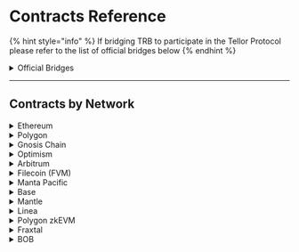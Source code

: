 # Contracts Reference

{% hint style="info" %}
If bridging TRB to participate in the Tellor Protocol please refer to the list of official bridges below
{% endhint %}

<details>

<summary>Official Bridges </summary>

**Polygon:**

[https://wallet.polygon.technology/polygon/bridge/deposit](https://wallet.polygon.technology/polygon/bridge/deposit)

**Optimism:**&#x20;

[https://app.optimism.io/bridge/deposit](https://app.optimism.io/bridge/deposit)

**Filecoin FVM:**

[https://cbridge.celer.network/1/10/USDC](https://cbridge.celer.network/1/10/USDC)

**Gnosis Chain:**

[https://omnibridge.gnosischain.com/bridge](https://omnibridge.gnosischain.com/bridge)

**Arbitrum:**

[https://bridge.arbitrum.io/?l2ChainId=42161](https://bridge.arbitrum.io/?l2ChainId=42161)



</details>

***

## Contracts by Network

<details>

<summary>Ethereum</summary>



&#x20;**Mainnet**

* Token: [0x88dF592F8eb5D7Bd38bFeF7dEb0fBc02cf3778a0](https://etherscan.io/address/0x88dF592F8eb5D7Bd38bFeF7dEb0fBc02cf3778a0)
* Oracle: [0x8cFc184c877154a8F9ffE0fe75649dbe5e2DBEbf](https://etherscan.io/address/0x8cFc184c877154a8F9ffE0fe75649dbe5e2DBEbf)
* Governance: [0xB30b1B98d8276b80bC4f5aF9f9170ef3220EC27D](https://etherscan.io/address/0xB30b1B98d8276b80bC4f5aF9f9170ef3220EC27D)
* AutoPay: [0x3b50dEc3CA3d34d5346228D86D29CF679EAA0Ccb](https://etherscan.io/address/0x3b50dEc3CA3d34d5346228D86D29CF679EAA0Ccb)

#### Sepolia Testnet

* Token: [0x80fc34a2f9FfE86F41580F47368289C402DEc660](https://sepolia.etherscan.io/address/0x80fc34a2f9FfE86F41580F47368289C402DEc660)
* Oracle: [0xB19584Be015c04cf6CFBF6370Fe94a58b7A38830](https://sepolia.etherscan.io/address/0xB19584Be015c04cf6CFBF6370Fe94a58b7A38830)
* Governance: [0xA192f62726ea27979146dfF94f886a8E4Eb6D7A5](https://sepolia.etherscan.io/address/0xA192f62726ea27979146dfF94f886a8E4Eb6D7A5)
* Autopay: [0xB59a8085b4C360a3694396CA8E09441052656cF6](https://sepolia.etherscan.io/address/0xB59a8085b4C360a3694396CA8E09441052656cF6)
* DataSpecs:[ 0x9413c3b2Fb74A7b7e6CDeBa683b31646Ceb534F2](https://sepolia.etherscan.io/address/0x9413c3b2fb74a7b7e6cdeba683b31646ceb534f2)



</details>

<details>

<summary>Polygon</summary>

#### **Mainnet**

* Bridged TRB: [0xE3322702BEdaaEd36CdDAb233360B939775ae5f1](https://polygonscan.com/address/0xE3322702BEdaaEd36CdDAb233360B939775ae5f1)
* Oracle: [0x8cFc184c877154a8F9ffE0fe75649dbe5e2DBEbf](https://polygonscan.com/address/0x8cFc184c877154a8F9ffE0fe75649dbe5e2DBEbf)
* Governance: [0x4e9b7b5b49F7e72871526304d7ecb05D4836d67e](https://polygonscan.com/address/0x4e9b7b5b49F7e72871526304d7ecb05D4836d67e)
* Autopay: [0x11cA06aa780ce89dbBF5D8F5fA8bf6965Be942c9](https://polygonscan.com/address/0x11cA06aa780ce89dbBF5D8F5fA8bf6965Be942c9)
* DataSpecs: [0x06Be23ea84148a5E439dFe2A0bcCE441ea74E2D6](https://polygonscan.com/address/0x06Be23ea84148a5E439dFe2A0bcCE441ea74E2D6)

**Amoy Testnet**

* Token: [0xC866DB9021fe81856fF6c5B3E3514BF9D1593D81](https://amoy.polygonscan.com/address/0xC866DB9021fe81856fF6c5B3E3514BF9D1593D81)
* Oracle: [0xe331Afe3a8D7836bEdF1F09bC91549f4bc8c60C9](https://amoy.polygonscan.com/address/0xe331Afe3a8D7836bEdF1F09bC91549f4bc8c60C9)
* Governance: [0x5446397292854D92872eDf426eEaB8FdC6Bd2bEa](https://amoy.polygonscan.com/address/0x5446397292854D92872eDf426eEaB8FdC6Bd2bEa)
* Autopay: [0x004B2b43AE9Eb84FE1A6d56229d4b7D12eED50dF](https://amoy.polygonscan.com/address/0x004B2b43AE9Eb84FE1A6d56229d4b7D12eED50dF)
* Playground: [0xC866DB9021fe81856fF6c5B3E3514BF9D1593D81](https://amoy.polygonscan.com/address/0xC866DB9021fe81856fF6c5B3E3514BF9D1593D81)



</details>

<details>

<summary>Gnosis Chain</summary>

**Mainnet**

* Bridged TRB: [0xAAd66432d27737ecf6ED183160Adc5eF36aB99f2](https://gnosisscan.io/address/0xaad66432d27737ecf6ed183160adc5ef36ab99f2)
* Oracle: [0x8cFc184c877154a8F9ffE0fe75649dbe5e2DBEbf](https://gnosisscan.io/address/0x8cFc184c877154a8F9ffE0fe75649dbe5e2DBEbf)
* Governance: [0xB30b1B98d8276b80bC4f5aF9f9170ef3220EC27D](https://gnosisscan.io/address/0xB30b1B98d8276b80bC4f5aF9f9170ef3220EC27D)
* Autopay: [0x3b50dEc3CA3d34d5346228D86D29CF679EAA0Ccb](https://gnosisscan.io/address/0x3b50dEc3CA3d34d5346228D86D29CF679EAA0Ccb)

#### Chiado Testnet

* Token: [0xe7147C5Ed14F545B4B17251992D1DB2bdfa26B6d](https://blockscout.chiadochain.net/address/0xe7147C5Ed14F545B4B17251992D1DB2bdfa26B6d)
* Playground: [0xe7147C5Ed14F545B4B17251992D1DB2bdfa26B6d](https://blockscout.chiadochain.net/address/0xe7147C5Ed14F545B4B17251992D1DB2bdfa26B6d)
* Oracle: [0xD9157453E2668B2fc45b7A803D3FEF3642430cC0](https://blockscout.chiadochain.net/address/0xD9157453E2668B2fc45b7A803D3FEF3642430cC0)
* Governance: [0x46038969D7DC0b17BC72137D07b4eDe43859DA45](https://blockscout.chiadochain.net/address/0x46038969D7DC0b17BC72137D07b4eDe43859DA45)
* AutoPay: [0x9BE9B0CFA89Ea800556C6efbA67b455D336db1D0](https://blockscout.chiadochain.net/address/0x9BE9B0CFA89Ea800556C6efbA67b455D336db1D0)&#x20;

</details>

<details>

<summary>Optimism</summary>

#### Mainnet

* Bridged TRB: [0xaf8cA653Fa2772d58f4368B0a71980e9E3cEB888](https://optimistic.etherscan.io/address/0xaf8cA653Fa2772d58f4368B0a71980e9E3cEB888)
* Oracle: [0x8cFc184c877154a8F9ffE0fe75649dbe5e2DBEbf](https://optimistic.etherscan.io/address/0x8cFc184c877154a8F9ffE0fe75649dbe5e2DBEbf)
* Governance: [0xB30b1B98d8276b80bC4f5aF9f9170ef3220EC27D](https://optimistic.etherscan.io/address/0xB30b1B98d8276b80bC4f5aF9f9170ef3220EC27D)
* Autopay: [0x3b50dEc3CA3d34d5346228D86D29CF679EAA0Ccb](https://optimistic.etherscan.io/address/0x3b50dec3ca3d34d5346228d86d29cf679eaa0ccb)

#### Optimism Sepolia Testnet

* Token: [0x896419Ed2E0dC848a1f7d2814F4e5Df4b9B9bFcc](https://sepolia-optimism.etherscan.io/address/0x896419Ed2E0dC848a1f7d2814F4e5Df4b9B9bFcc)
* Oracle: [0x9EA18BFDB50E9bb4A18F9d3Df7804E398F8fE0dc](https://sepolia-optimism.etherscan.io/address/0x9EA18BFDB50E9bb4A18F9d3Df7804E398F8fE0dc)
* Governance: [0x89e44099f5E80484dcF48995080481214b9c2D7c](https://sepolia-optimism.etherscan.io/address/0x89e44099f5E80484dcF48995080481214b9c2D7c)
* Autopay: [0x5446397292854D92872eDf426eEaB8FdC6Bd2bEa](https://sepolia-optimism.etherscan.io/address/0x5446397292854D92872eDf426eEaB8FdC6Bd2bEa)
* Playground: [0x896419Ed2E0dC848a1f7d2814F4e5Df4b9B9bFcc](https://sepolia-optimism.etherscan.io/address/0x896419Ed2E0dC848a1f7d2814F4e5Df4b9B9bFcc)

</details>

<details>

<summary>Arbitrum</summary>

#### Mainnet

* Bridged TRB: [0xd58D345Fd9c82262E087d2D0607624B410D88242](https://arbiscan.io/address/0xd58D345Fd9c82262E087d2D0607624B410D88242)
* Oracle: [0x8cFc184c877154a8F9ffE0fe75649dbe5e2DBEbf](https://arbiscan.io/address/0x8cFc184c877154a8F9ffE0fe75649dbe5e2DBEbf)
* Governance: [0xB30b1B98d8276b80bC4f5aF9f9170ef3220EC27D](https://arbiscan.io/address/0xB30b1B98d8276b80bC4f5aF9f9170ef3220EC27D)
* Autopay: [0x3b50dEc3CA3d34d5346228D86D29CF679EAA0Ccb](https://arbiscan.io/address/0x3b50dEc3CA3d34d5346228D86D29CF679EAA0Ccb)

#### &#x20;Arbitrum Sepolia Testnet

* Token: [0xC866DB9021fe81856fF6c5B3E3514BF9D1593D81](https://sepolia.arbiscan.io/address/0xC866DB9021fe81856fF6c5B3E3514BF9D1593D81)
* Oracle: [0x6684E5DdbEe1b97E10847468cB5f4e38f3aB83FE](https://sepolia.arbiscan.io/address/0x6684E5DdbEe1b97E10847468cB5f4e38f3aB83FE)
* Governance: [0x9EA18BFDB50E9bb4A18F9d3Df7804E398F8fE0dc](https://sepolia.arbiscan.io/address/0x9EA18BFDB50E9bb4A18F9d3Df7804E398F8fE0dc)
* Autopay: [0xe331Afe3a8D7836bEdF1F09bC91549f4bc8c60C9](https://sepolia.arbiscan.io/address/0xe331Afe3a8D7836bEdF1F09bC91549f4bc8c60C9)
* Playground: [0xC866DB9021fe81856fF6c5B3E3514BF9D1593D81](https://sepolia.arbiscan.io/address/0xC866DB9021fe81856fF6c5B3E3514BF9D1593D81)



</details>

<details>

<summary>Filecoin (FVM)</summary>

#### Mainnet

* Bridged TRB: [0x045CE60839d108B43dF9e703d4b25402a6a28a0d](https://filfox.info/en/address/0x045CE60839d108B43dF9e703d4b25402a6a28a0d)
* Oracle: [0x8cFc184c877154a8F9ffE0fe75649dbe5e2DBEbf](https://filfox.info/en/address/0x8cFc184c877154a8F9ffE0fe75649dbe5e2DBEbf)
* Governance: [0xB30b1B98d8276b80bC4f5aF9f9170ef3220EC27D](https://filfox.info/en/address/0xB30b1B98d8276b80bC4f5aF9f9170ef3220EC27D)
* Autopay: [0x3b50dEc3CA3d34d5346228D86D29CF679EAA0Ccb](https://filfox.info/en/address/0x3b50dEc3CA3d34d5346228D86D29CF679EAA0Ccb)

#### Calibration

* Token: [0x15e6Cc0D69A162151Cadfba035aa10b82b12b970](https://calibration.filfox.info/en/address/0x15e6Cc0D69A162151Cadfba035aa10b82b12b970)
* Oracle: [0xb2CB696fE5244fB9004877e58dcB680cB86Ba444](https://hyperspace.filfox.info/en/address/0xb2CB696fE5244fB9004877e58dcB680cB86Ba444)
* Governance: [0xb55bB55f7D8b4F26Bd18198088C96488D95cab39](https://hyperspace.filfox.info/en/address/0xb55bB55f7D8b4F26Bd18198088C96488D95cab39)
* Autopay: [0x60cBf3991F05a0671250e673Aa166e9D1A0C662E](https://hyperspace.filfox.info/en/address/0x60cBf3991F05a0671250e673Aa166e9D1A0C662E)
* Playground: [0x15e6Cc0D69A162151Cadfba035aa10b82b12b970](https://calibration.filfox.info/en/address/0x15e6Cc0D69A162151Cadfba035aa10b82b12b970)

</details>

<details>

<summary>Manta Pacific </summary>

#### Manta Pacific Mainnet

* Token: [0x8d7090ddda057f48fdbbb2abcea22d1113ab566a](https://pacific-explorer.manta.network/address/0x8D7090DdDa057f48FdBbb2ABCeA22D1113AB566a)
* Oracle: [0x896419Ed2E0dC848a1f7d2814F4e5Df4b9B9bFcc](https://pacific-explorer.manta.network/address/0x896419Ed2E0dC848a1f7d2814F4e5Df4b9B9bFcc)
* Governance: [0xC866DB9021fe81856fF6c5B3E3514BF9D1593D81](https://pacific-explorer.manta.network/address/0xC866DB9021fe81856fF6c5B3E3514BF9D1593D81)
* Autopay: [0x9EA18BFDB50E9bb4A18F9d3Df7804E398F8fE0dc](https://pacific-explorer.manta.network/address/0x9EA18BFDB50E9bb4A18F9d3Df7804E398F8fE0dc)

#### Manta Pacific Testnet

* Token: [0x896419Ed2E0dC848a1f7d2814F4e5Df4b9B9bFcc](https://manta-testnet.calderaexplorer.xyz/address/0x896419Ed2E0dC848a1f7d2814F4e5Df4b9B9bFcc)
* Oracle: [0xC866DB9021fe81856fF6c5B3E3514BF9D1593D81](https://manta-testnet.calderaexplorer.xyz/address/0xC866DB9021fe81856fF6c5B3E3514BF9D1593D81)
* Governance: [0x6684E5DdbEe1b97E10847468cB5f4e38f3aB83FE](https://manta-testnet.calderaexplorer.xyz/address/0x6684E5DdbEe1b97E10847468cB5f4e38f3aB83FE)
* Autopay: [0x89e44099f5E80484dcF48995080481214b9c2D7c](https://manta-testnet.calderaexplorer.xyz/address/0x89e44099f5E80484dcF48995080481214b9c2D7c)
* Playground: [0x896419Ed2E0dC848a1f7d2814F4e5Df4b9B9bFcc](https://manta-testnet.calderaexplorer.xyz/address/0x896419Ed2E0dC848a1f7d2814F4e5Df4b9B9bFcc)

</details>

<details>

<summary>Base</summary>

#### Base Sepolia Testnet

* Token: [0x896419Ed2E0dC848a1f7d2814F4e5Df4b9B9bFcc](https://sepolia.basescan.org/address/0x896419Ed2E0dC848a1f7d2814F4e5Df4b9B9bFcc)
* Oracle: [0xC866DB9021fe81856fF6c5B3E3514BF9D1593D81](https://sepolia.basescan.org/address/0xC866DB9021fe81856fF6c5B3E3514BF9D1593D81)
* Governance: [0x6684E5DdbEe1b97E10847468cB5f4e38f3aB83FE](https://sepolia.basescan.org/address/0x6684E5DdbEe1b97E10847468cB5f4e38f3aB83FE)
* Autopay: [0x89e44099f5E80484dcF48995080481214b9c2D7c](https://sepolia.basescan.org/address/0x89e44099f5E80484dcF48995080481214b9c2D7c)
* Playground: [0x896419Ed2E0dC848a1f7d2814F4e5Df4b9B9bFcc](https://sepolia.basescan.org/address/0x896419Ed2E0dC848a1f7d2814F4e5Df4b9B9bFcc)

</details>

<details>

<summary>Mantle </summary>

**Mantle Sepolia Testnet**

* Token:[ 0x896419Ed2E0dC848a1f7d2814F4e5Df4b9B9bFcc](https://explorer.sepolia.mantle.xyz/address/0x896419Ed2E0dC848a1f7d2814F4e5Df4b9B9bFcc)
* Oracle: [0xC866DB9021fe81856fF6c5B3E3514BF9D1593D81](https://explorer.sepolia.mantle.xyz/address/0xC866DB9021fe81856fF6c5B3E3514BF9D1593D81)
* Governance: [0x6684E5DdbEe1b97E10847468cB5f4e38f3aB83FE](https://explorer.sepolia.mantle.xyz/address/0x6684E5DdbEe1b97E10847468cB5f4e38f3aB83FE)
* Autopay: [0x89e44099f5E80484dcF48995080481214b9c2D7c](https://explorer.sepolia.mantle.xyz/address/0x89e44099f5E80484dcF48995080481214b9c2D7c)
* Playground: [0x896419Ed2E0dC848a1f7d2814F4e5Df4b9B9bFcc](https://explorer.sepolia.mantle.xyz/address/0x896419Ed2E0dC848a1f7d2814F4e5Df4b9B9bFcc)

**Mantle Mainnet**

* Token: [0x35D48A789904E9b15705977192e5d95e2aF7f1D3](https://explorer.mantle.xyz/address/0x35D48A789904E9b15705977192e5d95e2aF7f1D3)
* Oracle: [0x46038969D7DC0b17BC72137D07b4eDe43859DA45](https://explorer.mantle.xyz/address/0x46038969D7DC0b17BC72137D07b4eDe43859DA45)
* Governance: [0x96918F58e0D34DC1f69d0ef724D5207C28919010](https://explorer.mantle.xyz/address/0x96918F58e0D34DC1f69d0ef724D5207C28919010)
* Autopay: [0x6C77f2c171C8cEe08F7A5645c34BB14A29b8532f](https://explorer.mantle.xyz/address/0x6C77f2c171C8cEe08F7A5645c34BB14A29b8532f)





\


</details>

<details>

<summary>Linea</summary>

**Linea Sepolia Testnet**

* Token: [0x34Fae97547E990ef0E05e05286c51E4645bf1A85](https://sepolia.lineascan.build/address/0x34Fae97547E990ef0E05e05286c51E4645bf1A85)
* Oracle: [0xC7199e0686DF9844B511fAf2796C518F6D7292EB](https://sepolia.lineascan.build/address/0xC7199e0686DF9844B511fAf2796C518F6D7292EB)
* Governance: [0xB3bB03eA894C609C8560Af3d8726556f52140a39](https://sepolia.lineascan.build/address/0xB3bB03eA894C609C8560Af3d8726556f52140a39)
* Autopay: [0x02FB285409Cec68EE12183cc3035a090A456f66C](https://sepolia.lineascan.build/address/0x02FB285409Cec68EE12183cc3035a090A456f66C)

**Linea Mainnet**

* Token: [0x35482B93941B439dEA2244Cc30A20D1Ed862DF86](https://lineascan.build/token/0x35482b93941b439dea2244cc30a20d1ed862df86)
* Oracle: [0x896419Ed2E0dC848a1f7d2814F4e5Df4b9B9bFcc](https://lineascan.build/address/0x896419ed2e0dc848a1f7d2814f4e5df4b9b9bfcc#code)
* Governance: [0xC866DB9021fe81856fF6c5B3E3514BF9D1593D81](https://lineascan.build/address/0xC866DB9021fe81856fF6c5B3E3514BF9D1593D81)
* Autopay: [0x9EA18BFDB50E9bb4A18F9d3Df7804E398F8fE0dc](https://lineascan.build/address/0x9EA18BFDB50E9bb4A18F9d3Df7804E398F8fE0dc)







</details>

<details>

<summary>Polygon zkEVM</summary>

**Cardona Testnet**

* Token: [0x896419Ed2E0dC848a1f7d2814F4e5Df4b9B9bFcc](https://cardona-zkevm.polygonscan.com/address/0x896419Ed2E0dC848a1f7d2814F4e5Df4b9B9bFcc)
* Oracle: [0x9EA18BFDB50E9bb4A18F9d3Df7804E398F8fE0dc](https://cardona-zkevm.polygonscan.com/address/0x9EA18BFDB50E9bb4A18F9d3Df7804E398F8fE0dc)
* Governance: [0x89e44099f5E80484dcF48995080481214b9c2D7c](https://cardona-zkevm.polygonscan.com/address/0x89e44099f5E80484dcF48995080481214b9c2D7c)
* Autopay: [0x5446397292854D92872eDf426eEaB8FdC6Bd2bEa](https://cardona-zkevm.polygonscan.com/address/0x5446397292854D92872eDf426eEaB8FdC6Bd2bEa)

**Mainnet**

* Token:  [0x03346b2F4BC23fd7f4935f74E70c7a7FebC45313](https://zkevm.polygonscan.com/address/0x03346b2f4bc23fd7f4935f74e70c7a7febc45313)
* Oracle: [0x34Fae97547E990ef0E05e05286c51E4645bf1A85](https://zkevm.polygonscan.com/address/0x34Fae97547E990ef0E05e05286c51E4645bf1A85)
* Governance: [0x896419Ed2E0dC848a1f7d2814F4e5Df4b9B9bFcc](https://zkevm.polygonscan.com/address/0x896419Ed2E0dC848a1f7d2814F4e5Df4b9B9bFcc)
* Autopay: [0x6684E5DdbEe1b97E10847468cB5f4e38f3aB83FE](https://zkevm.polygonscan.com/address/0x6684E5DdbEe1b97E10847468cB5f4e38f3aB83FE)

</details>

<details>

<summary>Fraxtal</summary>

**Mainnet**

* Token: [0xf4Fee0A3aa10abD90b2E03Cf9aB4C221d8348157](https://fraxscan.com/address/0xf4Fee0A3aa10abD90b2E03Cf9aB4C221d8348157#code)
* Oracle: [0x896419Ed2E0dC848a1f7d2814F4e5Df4b9B9bFcc](https://fraxscan.com/address/0x896419Ed2E0dC848a1f7d2814F4e5Df4b9B9bFcc)
* Governance: [0xC866DB9021fe81856fF6c5B3E3514BF9D1593D81](https://fraxscan.com/address/0xC866DB9021fe81856fF6c5B3E3514BF9D1593D81)
* Autopay: [0x9EA18BFDB50E9bb4A18F9d3Df7804E398F8fE0dc](https://fraxscan.com/address/0x9EA18BFDB50E9bb4A18F9d3Df7804E398F8fE0dc)

**Holesky Testnet**

* Token/Playground: [0xC866DB9021fe81856fF6c5B3E3514BF9D1593D81](https://holesky.fraxscan.com/address/0xC866DB9021fe81856fF6c5B3E3514BF9D1593D81#code)
* Oracle: [0x6684E5DdbEe1b97E10847468cB5f4e38f3aB83FE](https://holesky.fraxscan.com/address/0x6684E5DdbEe1b97E10847468cB5f4e38f3aB83FE)
* Governance: [0x9EA18BFDB50E9bb4A18F9d3Df7804E398F8fE0dc](https://holesky.fraxscan.com/address/0x9EA18BFDB50E9bb4A18F9d3Df7804E398F8fE0dc)
* Autopay: [0xe331Afe3a8D7836bEdF1F09bC91549f4bc8c60C9](https://holesky.fraxscan.com/address/0xe331Afe3a8D7836bEdF1F09bC91549f4bc8c60C9)

</details>

<details>

<summary>BOB</summary>

**Mainnet**

* Token: [0x665060707c3Ea3c31b3eaBaD7F409072446E1D50](https://explorer.gobob.xyz/address/0x665060707c3Ea3c31b3eaBaD7F409072446E1D50)
* Oracle: [0x896419Ed2E0dC848a1f7d2814F4e5Df4b9B9bFcc](https://explorer.gobob.xyz/address/0x896419Ed2E0dC848a1f7d2814F4e5Df4b9B9bFcc)
* Governance: [0xC866DB9021fe81856fF6c5B3E3514BF9D1593D81](https://explorer.gobob.xyz/address/0xC866DB9021fe81856fF6c5B3E3514BF9D1593D81)
* Autopay: [0x9EA18BFDB50E9bb4A18F9d3Df7804E398F8fE0dc](https://explorer.gobob.xyz/address/0x9EA18BFDB50E9bb4A18F9d3Df7804E398F8fE0dc)

**Puff-BOB testnet**

* Token/Playground: [0x896419Ed2E0dC848a1f7d2814F4e5Df4b9B9bFcc](https://testnet-explorer.gobob.xyz/address/0x896419Ed2E0dC848a1f7d2814F4e5Df4b9B9bFcc)
* Oracle: [0xC866DB9021fe81856fF6c5B3E3514BF9D1593D81](https://testnet-explorer.gobob.xyz/address/0xC866DB9021fe81856fF6c5B3E3514BF9D1593D81)
* Governance: [0x6684E5DdbEe1b97E10847468cB5f4e38f3aB83FE](https://testnet-explorer.gobob.xyz/address/0x6684E5DdbEe1b97E10847468cB5f4e38f3aB83FE)
* Autopay: [0x89e44099f5E80484dcF48995080481214b9c2D7c](https://testnet-explorer.gobob.xyz/address/0x89e44099f5E80484dcF48995080481214b9c2D7c)

</details>
